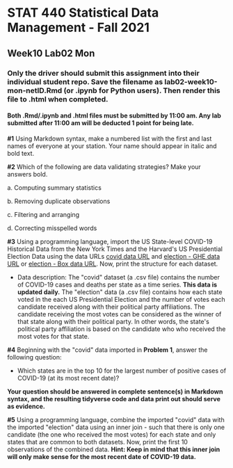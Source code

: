 # STAT 440 Statistical Data Management - Fall 2021
## Week10 Lab02 Mon
### Only the driver should submit this assignment into their individual student repo. Save the filename as lab02-week10-mon-netID.Rmd (or .ipynb for Python users). Then render this file to .html when completed. 
#### Both .Rmd/.ipynb and .html files must be submitted by 11:00 am. Any lab submitted after 11:00 am will be deducted 1 point for being late.

**#1** Using Markdown syntax, make a numbered list with the first and last names of everyone at your station. Your name should appear in italic and bold text.

**#2** Which of the following are data validating strategies? Make your answers bold.

a. Computing summary statistics

b. Removing duplicate observations

c. Filtering and arranging

d. Correcting misspelled words

**#3** Using a programming language, import the US State-level COVID-19 Historical Data from the New York Times and the Harvard's US Presidential Election Data using the data URLs [covid data URL](https://github.com/nytimes/covid-19-data/raw/master/us-states.csv) and [election - GHE data URL](https://github-dev.cs.illinois.edu/stat440-fa21/stat440-fa21-course-content/raw/master/data/us-presidential-election-data.csv) or [election - Box data URL](https://uofi.box.com/shared/static/qmhzgom3e1y0lnqd720rnbhp34xyfd6d.csv). Now, print the structure for each dataset.

- Data description: The "covid" dataset (a .csv file) contains the number of COVID-19 cases and deaths per state as a time series. **This data is updated daily.** The "election" data (a .csv file) contains how each state voted in the each US Presidential Election and the number of votes each candidate received along with their political party affiliations. The candidate receiving the most votes can be considered as the winner of that state along with their political party. In other words, the state's political party affiliation is based on the candidate who who received the most votes for that state.

**#4** Beginning with the "covid" data imported in **Problem 1**, answer the following question:

- Which states are in the top 10 for the largest number of positive cases of COVID-19 (at its most recent date)? 

**Your question should be answered in complete sentence(s) in Markdown syntax, and the resulting tidyverse code and data print out should serve as evidence.**

**#5** Using a programming language, combine the imported "covid" data with the imported "election" data using an inner join - such that there is only one candidate (the one who received the most votes) for each state and only states that are common to both datasets. Now, print the first 10 observations of the combined data. **Hint: Keep in mind that this inner join will only make sense for the most recent date of COVID-19 data.**
